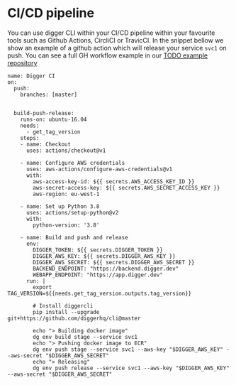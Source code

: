 # CI/CD pipeline

You can use digger CLI within your CI/CD pipeline within your favourite tools such as Github Actions, CircliCI or TravicCI. In the snippet bellow we show an example of a github action which will release your service `svc1` on push. You can see a full GH workflow example in our [TODO example repository](https://github.com/diggerhq/django-todolist/blob/master/.github/workflows/deploy.yml)


```
name: Digger CI
on:
  push:
    branches: [master]


  build-push-release:
    runs-on: ubuntu-16.04
    needs:
      - get_tag_version
    steps:
    - name: Checkout
      uses: actions/checkout@v1

    - name: Configure AWS credentials
      uses: aws-actions/configure-aws-credentials@v1
      with:
        aws-access-key-id: ${{ secrets.AWS_ACCESS_KEY_ID }}
        aws-secret-access-key: ${{ secrets.AWS_SECRET_ACCESS_KEY }}
        aws-region: eu-west-1

    - name: Set up Python 3.8
      uses: actions/setup-python@v2
      with:
        python-version: '3.8'

    - name: Build and push and release
      env:
        DIGGER_TOKEN: ${{ secrets.DIGGER_TOKEN }}
        DIGGER_AWS_KEY: ${{ secrets.DIGGER_AWS_KEY }}
        DIGGER_AWS_SECRET: ${{ secrets.DIGGER_AWS_SECRET }}
        BACKEND_ENDPOINT: "https://backend.digger.dev"
        WEBAPP_ENDPOINT: "https://app.digger.dev"
      run: |
        export TAG_VERSION=${{needs.get_tag_version.outputs.tag_version}} 

        # Install diggercli
        pip install --upgrade git+https://github.com/diggerhq/cli@master

        echo "> Building docker image"
        dg env build stage --service svc1
        echo "> Pushing docker image to ECR"    
        dg env push stage --service svc1 --aws-key "$DIGGER_AWS_KEY" --aws-secret "$DIGGER_AWS_SECRET"
        echo "> Releasing"    
        dg env push release --service svc1 --aws-key "$DIGGER_AWS_KEY" --aws-secret "$DIGGER_AWS_SECRET"


```